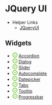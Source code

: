 # JQuery UI
- Helper Links
    - [JQueryUI](https://jqueryui.com/)
## Widgets
- ![](../../../../-/1.png) [Accordion](accordion.html)
- ![](../../../../-/1.png) [Dialog](dialog.html)
- ![](../../../../-/1.png) [Slider](slider.html)
- ![](../../../../-/1.png) [Autocomplete](autocmp.html)
- ![](../../../../-/1.png) [Datepicker](datepicker.html)
- ![](../../../../-/1.png) [Tabs](tabs.html)
- ![](../../../../-/1.png) [Tooltip](tooltip.html)
- ![](../../../../-/1.png) [Progressbar](progressbar.html)